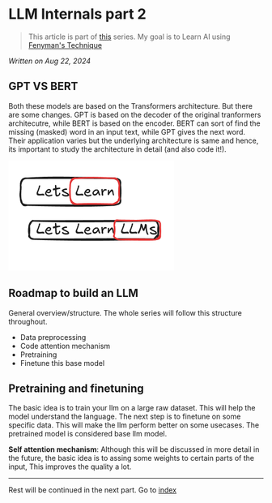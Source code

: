 # LLM Internals part 2
> This article is part of [this](./llm0) series. My goal is to Learn AI using [Fenyman's Technique](https://aliabdaal.com/the-feynman-technique/)

*Written on Aug 22, 2024*

## GPT VS BERT
Both these models are based on the Transformers architecture. But there are some changes. GPT is based on the decoder of the original tranformers architecutre, while BERT
is based on the encoder. BERT can sort of find the missing (masked) word in an input text, while GPT gives the next word. Their application varies but the underlying architecture
is same and hence, its important to study the architecture in detail (and also code it!).

![img](../articleimages/sliding.png)

## Roadmap to build an LLM
General overview/structure. The whole series will follow this structure throughout.

- Data preprocessing
- Code attention mechanism
- Pretraining
- Finetune this base model



## Pretraining and finetuning
The basic idea is to train your llm on a large raw dataset. This will help the model understand the language.
The next step is to finetune on some specific data. This will make the llm perform better on some usecases. The pretrained model is considered base llm model.

__Self attention mechanism__: Although this will be discussed in more detail in the future, the basic idea is to assing some weights to certain parts of the input, This improves the quality a lot.







---



Rest will be continued in the next part. Go to [index](./llm0)

